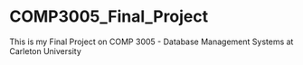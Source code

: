 # COMP3005_Final_Project
This is my Final Project on COMP 3005 - Database Management Systems at Carleton University
